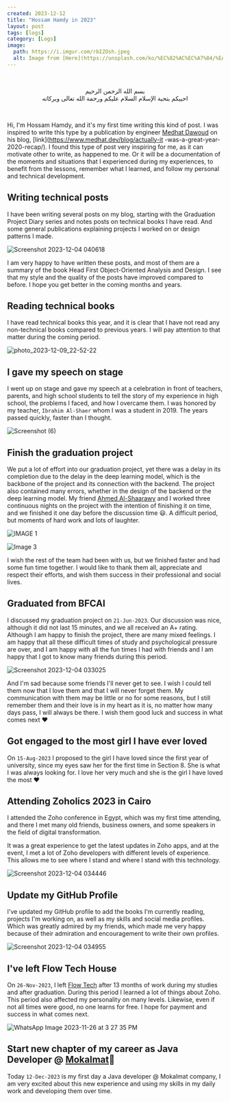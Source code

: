 ```yaml
---
created: 2023-12-12
title: "Hossam Hamdy in 2023"
layout: post
tags: [logs]
category: [Logs]
image:
  path: https://i.imgur.com/rbIZOsh.jpeg
  alt: Image from [Here](https://unsplash.com/ko/%EC%82%AC%EC%A7%84/%EA%B0%88%EC%83%89-%EC%B1%85-%EA%B7%BC%EC%A0%91-%EC%B4%AC%EC%98%81-%EC%82%AC%EC%A7%84-_nm_mZ4Cs2I)
---
```


<br>
<div align="center">

بسم الله الرحمن الرحيم <br> احييكم بتحية الإسلام السلام عليكم ورحمة الله تعالى وبركاته

</div>
<br>

Hi, I'm Hossam Hamdy, and it's my first time writing this kind of post. I was inspired to write this type by a publication by engineer [Medhat Dawoud](https://twitter.com/med7atdawoud) on his blog, [link](https://www.medhat.dev/blog/actually-it -was-a-great-year-2020-recap/). I found this type of post very inspiring for me, as it can motivate other to write, as happened to me. Or it will be a documentation of the moments and situations that I experienced during my experiences, to benefit from the lessons, remember what I learned, and follow my personal and technical development.

## Writing technical posts

I have been writing several posts on my blog, starting with the Graduation Project Diary series and notes posts on technical books I have read. And some general publications explaining projects I worked on or design patterns I made.

![Screenshot 2023-12-04 040618](https://github.com/0xGhazy/0xGhazy/assets/60070427/f7b6e188-6a21-4b56-9a54-ee5d5ecd4498)

I am very happy to have written these posts, and most of them are a summary of the book Head First Object-Oriented Analysis and Design. I see that my style and the quality of the posts have improved compared to before. I hope you get better in the coming months and years.

## Reading technical books

I have read technical books this year, and it is clear that I have not read any non-technical books compared to previous years. I will pay attention to that matter during the coming period.

![photo_2023-12-09_22-52-22](https://github.com/0xGhazy/0xGhazy/assets/60070427/239df298-d226-46d1-92d4-8defe49d8667)

## I gave my speech on stage

I went up on stage and gave my speech at a celebration in front of teachers, parents, and high school students to tell the story of my experience in high school, the problems I faced, and how I overcame them. I was honored by my teacher, `Ibrahim Al-Shaer` whom I was a student in 2019. The years passed quickly, faster than I thought.

![Screenshot (6)](https://github.com/0xGhazy/0xGhazy/assets/60070427/a97569d0-b63d-4388-8691-bd95314b3cdc)

## Finish the graduation project

We put a lot of effort into our graduation project, yet there was a delay in its completion due to the delay in the deep learning model, which is the backbone of the project and its connection with the backend. The project also contained many errors, whether in the design of the backend or the deep learning model. My friend [Ahmed Al-Shaarawy](https://www.linkedin.com/in/marconoyet/) and I worked three continuous nights on the project with the intention of finishing it on time, and we finished it one day before the discussion time 😃. A difficult period, but moments of hard work and lots of laughter.

![IMAGE 1](https://github.com/0xGhazy/0xGhazy/assets/60070427/86470e98-cfda-4c0f-a4ca-bea6ad94e7ee)

![Image 3](https://github.com/0xGhazy/0xGhazy/assets/60070427/8686f9ef-6e5e-4151-8241-49f547c43281)

I wish the rest of the team had been with us, but we finished faster and had some fun time together. I would like to thank them all, appreciate and respect their efforts, and wish them success in their professional and social lives.

## Graduated from BFCAI

I discussed my graduation project on `21-Jun-2023`. Our discussion was nice, although it did not last 15 minutes, and we all received an A+ rating. Although I am happy to finish the project, there are many mixed feelings. I am happy that all these difficult times of study and psychological pressure are over, and I am happy with all the fun times I had with friends and I am happy that I got to know many friends during this period.

![Screenshot 2023-12-04 033025](https://github.com/0xGhazy/0xGhazy/assets/60070427/3916ca76-fb76-406a-939e-6de9d6b4257b)

And I'm sad because some friends I'll never get to see. I wish I could tell them now that I love them and that I will never forget them. My communication with them may be little or no for some reasons, but I still remember them and their love is in my heart as it is, no matter how many days pass, I will always be there. I wish them good luck and success in what comes next ❤

## Got engaged to the most girl I have ever loved

On `15-Aug-2023` I proposed to the girl I have loved since the first year of university, since my eyes saw her for the first time in Section 8. She is what I was always looking for. I love her very much and she is the girl I have loved the most ❤

## Attending Zoholics 2023 in Cairo

I attended the Zoho conference in Egypt, which was my first time attending, and there I met many old friends, business owners, and some speakers in the field of digital transformation.

It was a great experience to get the latest updates in Zoho apps, and at the event, I met a lot of Zoho developers with different levels of experience. This allows me to see where I stand and where I stand with this technology.

![Screenshot 2023-12-04 034446](https://github.com/0xGhazy/0xGhazy/assets/60070427/f8e5d1cb-f230-4d46-8661-039255ce73d4)

## Update my GitHub Profile

I've updated my GitHub profile to add the books I'm currently reading, projects I'm working on, as well as my skills and social media profiles. Which was greatly admired by my friends, which made me very happy because of their admiration and encouragement to write their own profiles.

![Screenshot 2023-12-04 034955](https://github.com/0xGhazy/0xGhazy/assets/60070427/4db83094-be7f-4aad-8fd8-9dbdd5d88779)

## I've left Flow Tech House

On `26-Nov-2023`, I left [Flow Tech](https://www.linkedin.com/feed/update/urn:li:activity:7134533025891037184/) after 13 months of work during my studies and after graduation. During this period I learned a lot of things about Zoho. This period also affected my personality on many levels. Likewise, even if not all times were good, no one learns for free. I hope for payment and success in what comes next.

![WhatsApp Image 2023-11-26 at 3 27 35 PM](https://github.com/0xGhazy/0xGhazy/assets/60070427/d8e86a6b-83f6-4584-a1b4-31b730840b08)

## Start new chapter of my career as Java Developer @ [Mokalmat](https://www.linkedin.com/company/mokalmat/)🎉

Today `12-Dec-2023` is my first day a Java developer @ Mokalmat company, I am very excited about this new experience and using my skills in my daily work and developing them over time.